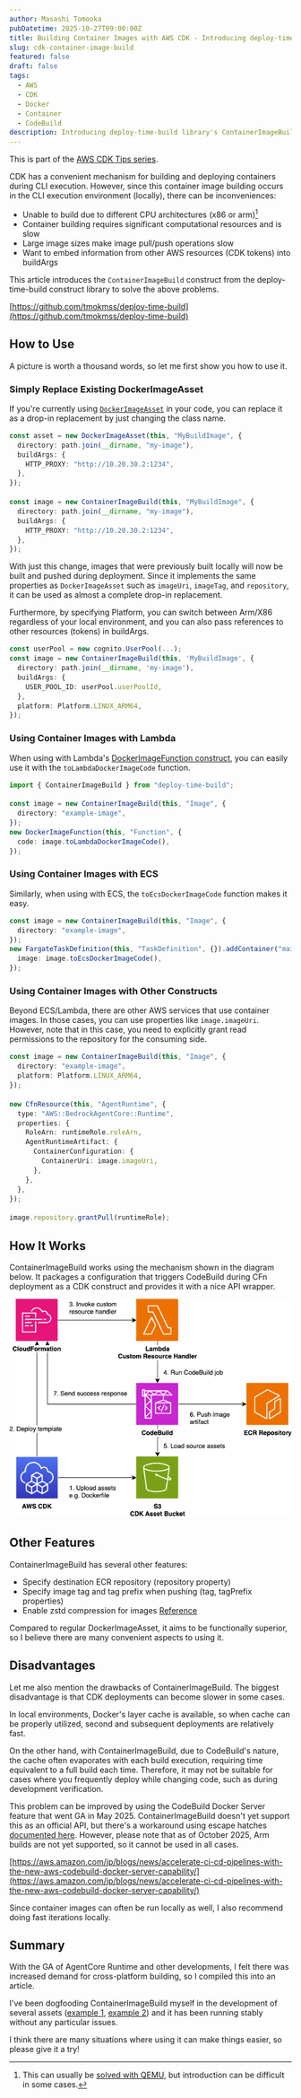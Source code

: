 ```yaml
---
author: Masashi Tomooka
pubDatetime: 2025-10-27T09:00:00Z
title: Building Container Images with AWS CDK - Introducing deploy-time-build
slug: cdk-container-image-build
featured: false
draft: false
tags:
  - AWS
  - CDK
  - Docker
  - Container
  - CodeBuild
description: Introducing deploy-time-build library's ContainerImageBuild construct to solve container image building challenges in AWS CDK.
---
```


This is part of the [AWS CDK Tips series](https://tmokmss.hatenablog.com/entry/aws_cdk_tips).

CDK has a convenient mechanism for building and deploying containers during CLI execution. However, since this container image building occurs in the CLI execution environment (locally), there can be inconveniences:

- Unable to build due to different CPU architectures (x86 or arm)[^1]
- Container building requires significant computational resources and is slow
- Large image sizes make image pull/push operations slow
- Want to embed information from other AWS resources (CDK tokens) into buildArgs

This article introduces the `ContainerImageBuild` construct from the deploy-time-build construct library to solve the above problems.

[https://github.com/tmokmss/deploy-time-build](https://github.com/tmokmss/deploy-time-build)

## How to Use

A picture is worth a thousand words, so let me first show you how to use it.

### Simply Replace Existing DockerImageAsset

If you're currently using [`DockerImageAsset`](https://docs.aws.amazon.com/cdk/api/v2/docs/aws-cdk-lib.aws_ecr_assets.DockerImageAsset.html) in your code, you can replace it as a drop-in replacement by just changing the class name.

```typescript
const asset = new DockerImageAsset(this, "MyBuildImage", {
  directory: path.join(__dirname, "my-image"),
  buildArgs: {
    HTTP_PROXY: "http://10.20.30.2:1234",
  },
});

const image = new ContainerImageBuild(this, "MyBuildImage", {
  directory: path.join(__dirname, "my-image"),
  buildArgs: {
    HTTP_PROXY: "http://10.20.30.2:1234",
  },
});
```

With just this change, images that were previously built locally will now be built and pushed during deployment.
Since it implements the same properties as `DockerImageAsset` such as `imageUri`, `imageTag`, and `repository`, it can be used as almost a complete drop-in replacement.

Furthermore, by specifying Platform, you can switch between Arm/X86 regardless of your local environment, and you can also pass references to other resources (tokens) in buildArgs.

```typescript
const userPool = new cognito.UserPool(...);
const image = new ContainerImageBuild(this, 'MyBuildImage', {
  directory: path.join(__dirname, 'my-image'),
  buildArgs: {
    USER_POOL_ID: userPool.userPoolId,
  },
  platform: Platform.LINUX_ARM64,
});
```

### Using Container Images with Lambda

When using with Lambda's [DockerImageFunction construct](https://docs.aws.amazon.com/cdk/api/v2/docs/aws-cdk-lib.aws_lambda.DockerImageFunction.html), you can easily use it with the `toLambdaDockerImageCode` function.

```typescript
import { ContainerImageBuild } from "deploy-time-build";

const image = new ContainerImageBuild(this, "Image", {
  directory: "example-image",
});
new DockerImageFunction(this, "Function", {
  code: image.toLambdaDockerImageCode(),
});
```

### Using Container Images with ECS

Similarly, when using with ECS, the `toEcsDockerImageCode` function makes it easy.

```typescript
const image = new ContainerImageBuild(this, "Image", {
  directory: "example-image",
});
new FargateTaskDefinition(this, "TaskDefinition", {}).addContainer("main", {
  image: image.toEcsDockerImageCode(),
});
```

### Using Container Images with Other Constructs

Beyond ECS/Lambda, there are other AWS services that use container images. In those cases, you can use properties like `image.imageUri`.
However, note that in this case, you need to explicitly grant read permissions to the repository for the consuming side.

```typescript
const image = new ContainerImageBuild(this, "Image", {
  directory: "example-image",
  platform: Platform.LINUX_ARM64,
});

new CfnResource(this, "AgentRuntime", {
  type: "AWS::BedrockAgentCore::Runtime",
  properties: {
    RoleArn: runtimeRole.roleArn,
    AgentRuntimeArtifact: {
      ContainerConfiguration: {
        ContainerUri: image.imageUri,
      },
    },
  },
});

image.repository.grantPull(runtimeRole);
```

## How It Works

ContainerImageBuild works using the mechanism shown in the diagram below. It packages a configuration that triggers CodeBuild during CFn deployment as a CDK construct and provides it with a nice API wrapper.

![Container Image Build Architecture](./images/container-image-build-architecture.png)

## Other Features

ContainerImageBuild has several other features:

- Specify destination ECR repository (repository property)
- Specify image tag and tag prefix when pushing (tag, tagPrefix properties)
- Enable zstd compression for images [Reference](https://aws.amazon.com/jp/blogs/news/reducing-aws-fargate-startup-times-with-zstd-compressed-container-images/)

Compared to regular DockerImageAsset, it aims to be functionally superior, so I believe there are many convenient aspects to using it.

## Disadvantages

Let me also mention the drawbacks of ContainerImageBuild. The biggest disadvantage is that CDK deployments can become slower in some cases.

In local environments, Docker's layer cache is available, so when cache can be properly utilized, second and subsequent deployments are relatively fast.

On the other hand, with ContainerImageBuild, due to CodeBuild's nature, the cache often evaporates with each build execution, requiring time equivalent to a full build each time. Therefore, it may not be suitable for cases where you frequently deploy while changing code, such as during development verification.

This problem can be improved by using the CodeBuild Docker Server feature that went GA in May 2025. ContainerImageBuild doesn't yet support this as an official API, but there's a workaround using escape hatches [documented here](https://github.com/tmokmss/deploy-time-build/issues/41#issuecomment-3305037617). However, please note that as of October 2025, Arm builds are not yet supported, so it cannot be used in all cases.

[https://aws.amazon.com/jp/blogs/news/accelerate-ci-cd-pipelines-with-the-new-aws-codebuild-docker-server-capability/](https://aws.amazon.com/jp/blogs/news/accelerate-ci-cd-pipelines-with-the-new-aws-codebuild-docker-server-capability/)

Since container images can often be run locally as well, I also recommend doing fast iterations locally.

## Summary

With the GA of AgentCore Runtime and other developments, I felt there was increased demand for cross-platform building, so I compiled this into an article.

I've been dogfooding ContainerImageBuild myself in the development of several assets ([example 1](https://github.com/aws-samples/remote-swe-agents/blob/10242ba22566f343c173bc7de25b9845d043064f/cdk/lib/constructs/webapp.ts#L59-L78), [example 2](https://github.com/aws-samples/sample-serverless-nova-sonic-chat/blob/e09f34f279def0d404075ac3e62a1f64be9a6b44/cdk/lib/constructs/service.ts#L36-L52)) and it has been running stably without any particular issues.

I think there are many situations where using it can make things easier, so please give it a try!

[^1]: This can usually be [solved with QEMU](https://docs.docker.com/build/building/multi-platform/#qemu), but introduction can be difficult in some cases.
